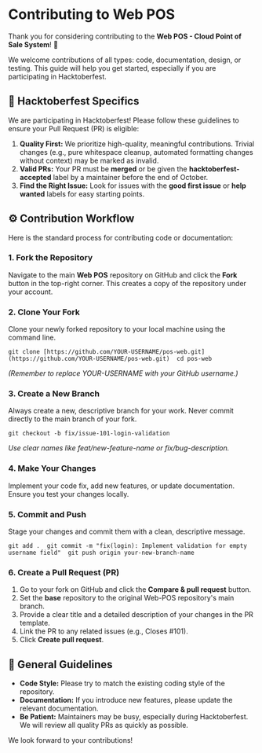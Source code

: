 # Contributing to Web POS

Thank you for considering contributing to the **Web POS - Cloud Point of Sale System**! 🎉

We welcome contributions of all types: code, documentation, design, or testing. This guide will help you get started, especially if you are participating in Hacktoberfest.

## 🎯 Hacktoberfest Specifics

We are participating in Hacktoberfest! Please follow these guidelines to ensure your Pull Request (PR) is eligible:

1.  **Quality First:** We prioritize high-quality, meaningful contributions. Trivial changes (e.g., pure whitespace cleanup, automated formatting changes without context) may be marked as invalid.
2.  **Valid PRs:** Your PR must be **merged** or be given the **hacktoberfest-accepted** label by a maintainer before the end of October.
3.  **Find the Right Issue:** Look for issues with the **good first issue** or **help wanted** labels for easy starting points.

## ⚙️ Contribution Workflow

Here is the standard process for contributing code or documentation:

### 1\. Fork the Repository

Navigate to the main **Web POS** repository on GitHub and click the **Fork** button in the top-right corner. This creates a copy of the repository under your account.

### 2\. Clone Your Fork

Clone your newly forked repository to your local machine using the command line.

`git clone [https://github.com/YOUR-USERNAME/pos-web.git](https://github.com/YOUR-USERNAME/pos-web.git)  cd pos-web`

_(Remember to replace YOUR-USERNAME with your GitHub username.)_

### 3\. Create a New Branch

Always create a new, descriptive branch for your work. Never commit directly to the main branch of your fork.

`git checkout -b fix/issue-101-login-validation`

_Use clear names like feat/new-feature-name or fix/bug-description._

### 4\. Make Your Changes

Implement your code fix, add new features, or update documentation. Ensure you test your changes locally.

### 5\. Commit and Push

Stage your changes and commit them with a clean, descriptive message.

`git add .  git commit -m "fix(login): Implement validation for empty username field"  git push origin your-new-branch-name`

### 6\. Create a Pull Request (PR)

1.  Go to your fork on GitHub and click the **Compare & pull request** button.
2.  Set the **base** repository to the original Web-POS repository's main branch.
3.  Provide a clear title and a detailed description of your changes in the PR template.
4.  Link the PR to any related issues (e.g., Closes #101).
5.  Click **Create pull request**.

## 📝 General Guidelines

- **Code Style:** Please try to match the existing coding style of the repository.
- **Documentation:** If you introduce new features, please update the relevant documentation.
- **Be Patient:** Maintainers may be busy, especially during Hacktoberfest. We will review all quality PRs as quickly as possible.

We look forward to your contributions!
